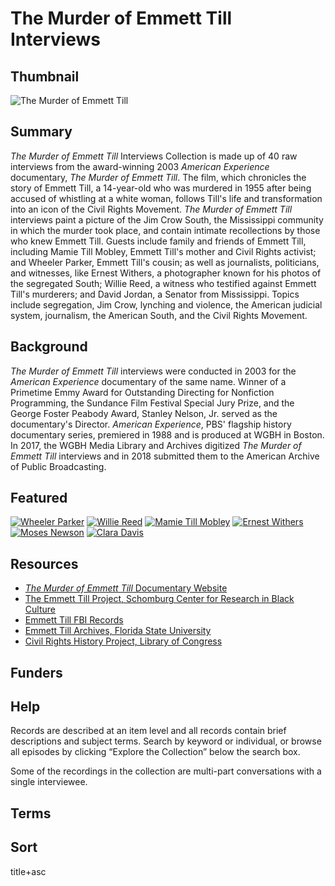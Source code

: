 # The Murder of Emmett Till Interviews

## Thumbnail

![The Murder of Emmett Till](https://s3.amazonaws.com/americanarchive.org/special-collections/AX0007EmmettTill.jpg "The Murder of Emmett Till")

## Summary

<em>The Murder of Emmett Till</em> Interviews Collection is made up of 40 raw interviews from the award-winning 2003 <em>American Experience</em> documentary, <em>The Murder of Emmett Till</em>. The film, which chronicles the story of Emmett Till, a 14-year-old who was murdered in 1955 after being accused of whistling at a white woman, follows Till's life and transformation into an icon of the Civil Rights Movement. <em>The Murder of Emmett Till</em> interviews paint a picture of the Jim Crow South, the Mississippi community in which the murder took place, and contain intimate recollections by those who knew Emmett Till. Guests include family and friends of Emmett Till, including Mamie Till Mobley, Emmett Till's mother and Civil Rights activist; and Wheeler Parker, Emmett Till's cousin; as well as journalists, politicians, and witnesses, like Ernest Withers, a photographer known for his photos of the segregated South; Willie Reed, a witness who testified against Emmett Till's murderers; and David Jordan, a Senator from Mississippi. Topics include segregation, Jim Crow, lynching and violence, the American judicial system, journalism, the American South, and the Civil Rights Movement.

## Background

<em>The Murder of Emmett Till</em> interviews were conducted in 2003 for the <em>American Experience</em> documentary of the same name. Winner of a Primetime Emmy Award for Outstanding Directing for Nonfiction Programming, the Sundance Film Festival Special Jury Prize, and the George Foster Peabody Award, Stanley Nelson, Jr. served as the documentary's Director. <em>American Experience</em>, PBS' flagship history documentary series, premiered in 1988 and is produced at WGBH in Boston. In 2017, the WGBH Media Library and Archives digitized <em>The Murder of Emmett Till</em> interviews and in 2018 submitted them to the American Archive of Public Broadcasting.

## Featured

[![Wheeler Parker](https://s3.amazonaws.com/americanarchive.org/special-collections/cpb-aacip_15-hd7np1xj1k.jpg)](/catalog/cpb-aacip_15-hd7np1xj1k)
[![Willie Reed](https://s3.amazonaws.com/americanarchive.org/special-collections/cpb-aacip_15-fj29883n47.jpg)](/catalog/cpb-aacip_15-fj29883n47)
[![Mamie Till Mobley](https://s3.amazonaws.com/americanarchive.org/special-collections/cpb-aacip_15-rx93777243.jpg)](/catalog/cpb-aacip_15-rx93777243)
[![Ernest Withers](https://s3.amazonaws.com/americanarchive.org/special-collections/cpb-aacip_15-br8mc8sd1w.jpg)](/catalog/cpb-aacip_15-br8mc8sd1w)
[![Moses Newson](https://s3.amazonaws.com/americanarchive.org/special-collections/cpb-aacip_15-9w08w3917x.jpg)](/catalog/cpb-aacip_15-9w08w3917x)
[![Clara Davis](https://s3.amazonaws.com/americanarchive.org/special-collections/cpb-aacip_15-gf0ms3m11c.jpg)](/catalog/cpb-aacip_15-gf0ms3m11c)

## Resources

- [<em>The Murder of Emmett Till</em> Documentary Website](http://www.pbs.org/wgbh/americanexperience/films/till/)
- [The Emmett Till Project, Schomburg Center for Research in Black Culture](http://www.emmetttillproject.com/)
- [Emmett Till FBI Records](https://vault.fbi.gov/Emmett%20Till%20/)
- [Emmett Till Archives, Florida State University](http://guides.lib.fsu.edu/Till)
- [Civil Rights History Project, Library of Congress](https://www.loc.gov/collections/civil-rights-history-project/?q=emmett+till)

## Funders

## Help

Records are described at an item level and all records contain brief descriptions and subject terms. Search by keyword or individual, or browse all episodes by clicking “Explore the Collection” below the search box.

Some of the recordings in the collection are multi-part conversations with a single interviewee.

## Terms

## Sort

title+asc
